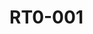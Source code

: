 # RT0-001



<div>

<figure><img src="https://rider-card.com/images/cardlist/card/RT0-001.png" alt=""><figcaption></figcaption></figure>

 

<figure><img src="https://rider-card.com/images/cardlist/card/RT0-002.png" alt=""><figcaption></figcaption></figure>

 

<figure><img src="https://rider-card.com/images/cardlist/card/RT0-003.png" alt=""><figcaption></figcaption></figure>



<figure><img src="https://rider-card.com/images/cardlist/card/RT0-004.png" alt=""><figcaption></figcaption></figure>



<figure><img src="https://rider-card.com/images/cardlist/card/RT0-005.png" alt=""><figcaption></figcaption></figure>
</div>

<div>

<figure><img src="https://rider-card.com/images/cardlist/card/RT0-006.png" alt=""><figcaption></figcaption></figure>

 

<figure><img src="https://rider-card.com/images/cardlist/card/RT0-007.png" alt=""><figcaption></figcaption></figure>



<figure><img src="https://rider-card.com/images/cardlist/card/RT0-008.png" alt=""><figcaption></figcaption></figure>



<figure><img src="https://rider-card.com/images/cardlist/card/RT0-009.png" alt=""><figcaption></figcaption></figure>



<figure><img src="https://rider-card.com/images/cardlist/card/RT0-010.png" alt=""><figcaption></figcaption></figure>

</div>

<div>

<figure><img src="https://rider-card.com/images/cardlist/card/RT0-011.png" alt=""><figcaption></figcaption></figure>

 

<figure><img src="https://rider-card.com/images/cardlist/card/RT0-012.png" alt=""><figcaption></figcaption></figure>



<figure><img src="https://rider-card.com/images/cardlist/card/RT0-013.png" alt=""><figcaption></figcaption></figure>



<figure><img src="https://rider-card.com/images/cardlist/card/RT0-014.png" alt=""><figcaption></figcaption></figure>



<figure><img src="https://rider-card.com/images/cardlist/card/RT0-015.png" alt=""><figcaption></figcaption></figure>

</div>
